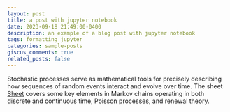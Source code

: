 ```yaml
---
layout: post
title: a post with jupyter notebook
date: 2023-09-18 21:49:00-0400
description: an example of a blog post with jupyter notebook
tags: formatting jupyter
categories: sample-posts
giscus_comments: true
related_posts: false
---
```


Stochastic processes serve as mathematical tools for precisely describing how sequences of random events interact and evolve over time. The sheet <a href="../../../assets/pdf/spsheet.pdf">Sheet</a> covers some key elements in Markov chains operating in both discrete and continuous time, Poisson processes, and renewal theory. 